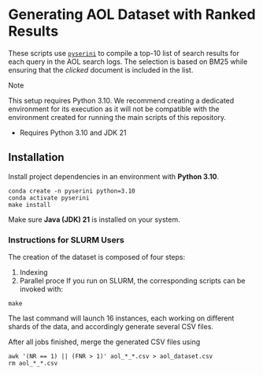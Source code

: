 # Generating AOL Dataset with Ranked Results

These scripts use [`pyserini`](https://github.com/castorini/pyserini) to compile a top-10 list of search results for each query in the AOL search logs.
The selection is based on BM25 while ensuring that the _clicked_ document is included in the list.

> [!NOTE]  
> This setup requires Python 3.10. We recommend creating a dedicated environment for its execution as it will not be compatible with the environment created for running the main scripts of this repository.

- Requires Python 3.10 and JDK 21

## Installation

Install project dependencies in an environment with **Python 3.10**.

```
conda create -n pyserini python=3.10
conda activate pyserini
make install
```

Make sure **Java (JDK) 21** is installed on your system.

### Instructions for SLURM Users

The creation of the dataset is composed of four steps:
1. Indexing
2. Parallel proce
If you run on SLURM, the corresponding scripts can be invoked with:

```
make 
```

The last command will launch 16 instances, each working on different shards of the data, and accordingly generate several CSV files.

After all jobs finished, merge the generated CSV files using

```
awk '(NR == 1) || (FNR > 1)' aol_*_*.csv > aol_dataset.csv
rm aol_*_*.csv
```
